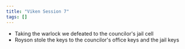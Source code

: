 ```yaml
---
title: "Viken Session 7"
tags: []
---
```


- Taking the warlock we defeated to the councilor's jail cell
- Royson stole the keys to the councilor's office keys and the jail keys